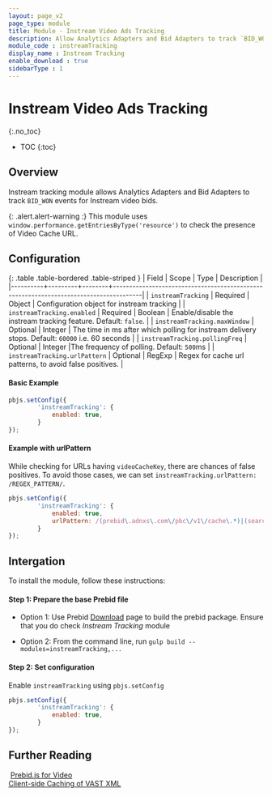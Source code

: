 ```yaml
---
layout: page_v2
page_type: module
title: Module - Instream Video Ads Tracking
description: Allow Analytics Adapters and Bid Adapters to track `BID_WON` events for instream video bids.
module_code : instreamTracking
display_name : Instream Tracking
enable_download : true
sidebarType : 1
---
```


# Instream Video Ads Tracking
{:.no_toc}

* TOC
{:toc}

## Overview

Instream tracking module allows Analytics Adapters and Bid Adapters to track `BID_WON` events for Instream video bids.

{: .alert.alert-warning :}
This module uses `window.performance.getEntriesByType('resource')` to check the presence of Video Cache URL.

## Configuration

{: .table .table-bordered .table-striped }
| Field    | Scope   | Type   | Description                                                                           |
|----------+---------+--------+---------------------------------------------------------------------------------------|
| `instreamTracking` | Required | Object | Configuration object for instream tracking |
| `instreamTracking.enabled` | Required | Boolean | Enable/disable the instream tracking feature. Default: `false`. |
| `instreamTracking.maxWindow` | Optional | Integer | The time in ms after which polling for instream delivery stops. Default: `60000` i.e. 60 seconds |
| `instreamTracking.pollingFreq` | Optional | Integer |The frequency of polling. Default: `500`ms |
| `instreamTracking.urlPattern` | Optional | RegExp | Regex for cache url patterns, to avoid false positives. |

#### Basic Example
```javascript
pbjs.setConfig({
        'instreamTracking': {
            enabled: true,
        }
});
```

#### Example with urlPattern

While checking for URLs having `videoCacheKey`, there are chances of false positives. To avoid those cases, we can set `instreamTracking.urlPattern: /REGEX_PATTERN/`.

```javascript
pbjs.setConfig({
        'instreamTracking': {
            enabled: true,
            urlPattern: /(prebid\.adnxs\.com\/pbc\/v1\/cache\.*)|(search\.spotxchange\.com\/ad\/vast\.html\?key=\.*)/
        }
});
```

## Intergation

To install the module, follow these instructions:

#### Step 1: Prepare the base Prebid file

- Option 1: Use Prebid [Download](/download.html) page to build the prebid package. Ensure that you do check *Instream Tracking* module

- Option 2: From the command line, run `gulp build --modules=instreamTracking,...`

#### Step 2: Set configuration

Enable `instreamTracking` using `pbjs.setConfig`

```javascript
pbjs.setConfig({
        'instreamTracking': {
            enabled: true,
        }
});
```

## Further Reading
​
[Prebid.js for Video]({{site.baseurl}}/prebid-video/video-overview.html)  
[Client-side Caching of VAST XML]({{site.baseurl}}/dev-docs/publisher-api-reference/setConfig.html#setConfig-vast-cache)
